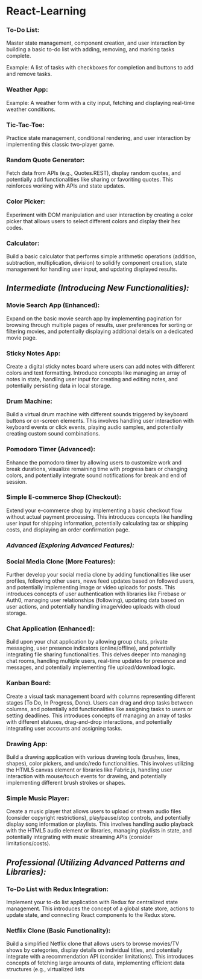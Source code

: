 # React-Learning
### To-Do List: 
Master state management, component creation, and user interaction by building a basic to-do list with adding, removing, and marking tasks complete.

Example: A list of tasks with checkboxes for completion and buttons to add and remove tasks.

### Weather App:
Example: A weather form with a city input, fetching and displaying real-time weather conditions.

### Tic-Tac-Toe: 
Practice state management, conditional rendering, and user interaction by implementing this classic two-player game.
### Random Quote Generator: 
Fetch data from APIs (e.g., Quotes.REST), display random quotes, and potentially add functionalities like sharing or favoriting quotes. This reinforces working with APIs and state updates.
### Color Picker: 
Experiment with DOM manipulation and user interaction by creating a color picker that allows users to select different colors and display their hex codes.
### Calculator: 
Build a basic calculator that performs simple arithmetic operations (addition, subtraction, multiplication, division) to solidify component creation, state management for handling user input, and updating displayed results.


## *Intermediate (Introducing New Functionalities):*
### Movie Search App (Enhanced): 
Expand on the basic movie search app by implementing pagination for browsing through multiple pages of results, user preferences for sorting or filtering movies, and potentially displaying additional details on a dedicated movie page.
### Sticky Notes App: 
Create a digital sticky notes board where users can add notes with different colors and text formatting. Introduce concepts like managing an array of notes in state, handling user input for creating and editing notes, and potentially persisting data in local storage.
### Drum Machine: 
Build a virtual drum machine with different sounds triggered by keyboard buttons or on-screen elements. This involves handling user interaction with keyboard events or click events, playing audio samples, and potentially creating custom sound combinations.
### Pomodoro Timer (Advanced): 
Enhance the pomodoro timer by allowing users to customize work and break durations, visualize remaining time with progress bars or changing colors, and potentially integrate sound notifications for break and end of session.
### Simple E-commerce Shop (Checkout): 
Extend your e-commerce shop by implementing a basic checkout flow without actual payment processing. This introduces concepts like handling user input for shipping information, potentially calculating tax or shipping costs, and displaying an order confirmation page.
### ***Advanced (Exploring Advanced Features):***

### Social Media Clone (More Features): 
Further develop your social media clone by adding functionalities like user profiles, following other users, news feed updates based on followed users, and potentially implementing image or video uploads for posts. This introduces concepts of user authentication with libraries like Firebase or Auth0, managing user relationships (following), updating data based on user actions, and potentially handling image/video uploads with cloud storage.
### Chat Application (Enhanced): 
Build upon your chat application by allowing group chats, private messaging, user presence indicators (online/offline), and potentially integrating file sharing functionalities. This delves deeper into managing chat rooms, handling multiple users, real-time updates for presence and messages, and potentially implementing file upload/download logic.
### Kanban Board: 
Create a visual task management board with columns representing different stages (To Do, In Progress, Done). Users can drag and drop tasks between columns, and potentially add functionalities like assigning tasks to users or setting deadlines. This introduces concepts of managing an array of tasks with different statuses, drag-and-drop interactions, and potentially integrating user accounts and assigning tasks.
### Drawing App: 
Build a drawing application with various drawing tools (brushes, lines, shapes), color pickers, and undo/redo functionalities. This involves utilizing the HTML5 canvas element or libraries like Fabric.js, handling user interaction with mouse/touch events for drawing, and potentially implementing different brush strokes or shapes.
### Simple Music Player: 
Create a music player that allows users to upload or stream audio files (consider copyright restrictions), play/pause/stop controls, and potentially display song information or playlists. This involves handling audio playback with the HTML5 audio element or libraries, managing playlists in state, and potentially integrating with music streaming APIs (consider limitations/costs).
## *Professional (Utilizing Advanced Patterns and Libraries):*

### To-Do List with Redux Integration: 
Implement your to-do list application with Redux for centralized state management. This introduces the concept of a global state store, actions to update state, and connecting React components to the Redux store.
### Netflix Clone (Basic Functionality): 
Build a simplified Netflix clone that allows users to browse movies/TV shows by categories, display details on individual titles, and potentially integrate with a recommendation API (consider limitations). This introduces concepts of fetching large amounts of data, implementing efficient data structures (e.g., virtualized lists
